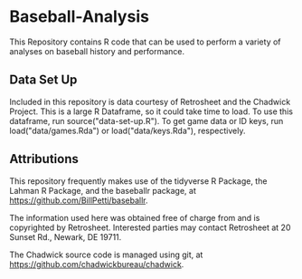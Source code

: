 # Baseball-Analysis
This Repository contains R code that can be used to perform a variety of analyses on baseball history and performance.

## Data Set Up

Included in this repository is data courtesy of Retrosheet and the Chadwick Project. This is a large R Dataframe, so it could take time to load. To use this dataframe, run source("data-set-up.R"). To get game data or ID keys, run load("data/games.Rda") or load("data/keys.Rda"), respectively.

## Attributions

This repository frequently makes use of the tidyverse R Package, the Lahman R Package, and the baseballr package, at https://github.com/BillPetti/baseballr.

The information used here was obtained free of charge from and is copyrighted by Retrosheet.  Interested parties may contact Retrosheet at 20 Sunset Rd., Newark, DE 19711.

The Chadwick source code is managed using git, at https://github.com/chadwickbureau/chadwick.
